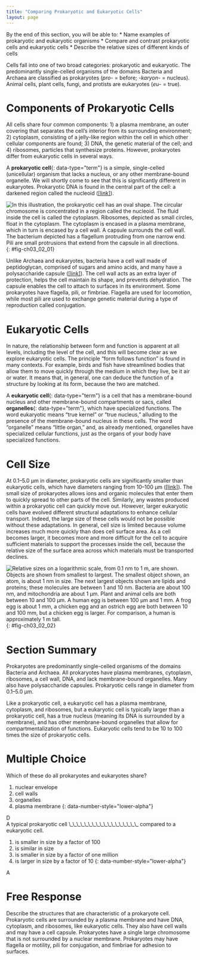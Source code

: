```yaml
---
title: "Comparing Prokaryotic and Eukaryotic Cells"
layout: page
---
```



<div data-type="abstract" markdown="1">
By the end of this section, you will be able to:
* Name examples of prokaryotic and eukaryotic organisms
* Compare and contrast prokaryotic cells and eukaryotic cells
* Describe the relative sizes of different kinds of cells

</div>

Cells fall into one of two broad categories: prokaryotic and eukaryotic. The predominantly single-celled organisms of the domains Bacteria and Archaea are classified as prokaryotes (*pro*- = before; -*karyon*- = nucleus). Animal cells, plant cells, fungi, and protists are eukaryotes (*eu*- = true).

# Components of Prokaryotic Cells

All cells share four common components: 1) a plasma membrane, an outer covering that separates the cell’s interior from its surrounding environment; 2) cytoplasm, consisting of a jelly-like region within the cell in which other cellular components are found; 3) DNA, the genetic material of the cell; and 4) ribosomes, particles that synthesize proteins. However, prokaryotes differ from eukaryotic cells in several ways.

A **prokaryotic cell**{: data-type="term"} is a simple, single-celled (unicellular) organism that lacks a nucleus, or any other membrane-bound organelle. We will shortly come to see that this is significantly different in eukaryotes. Prokaryotic DNA is found in the central part of the cell: a darkened region called the nucleoid ([\[link\]](#fig-ch03_02_01)).

 ![In this illustration, the prokaryotic cell has an oval shape. The circular chromosome is concentrated in a region called the nucleoid. The fluid inside the cell is called the cytoplasm. Ribosomes, depicted as small circles, float in the cytoplasm. The cytoplasm is encased in a plasma membrane, which in turn is encased by a cell wall. A capsule surrounds the cell wall. The bacterium depicted has a flagellum protruding from one narrow end. Pili are small protrusions that extend from the capsule in all directions.](../resources/Figure_03_02_01.jpg "This figure shows the generalized structure of a prokaryotic cell."){: #fig-ch03_02_01}

Unlike Archaea and eukaryotes, bacteria have a cell wall made of peptidoglycan, comprised of sugars and amino acids, and many have a polysaccharide capsule ([\[link\]](#fig-ch03_02_01)). The cell wall acts as an extra layer of protection, helps the cell maintain its shape, and prevents dehydration. The capsule enables the cell to attach to surfaces in its environment. Some prokaryotes have flagella, pili, or fimbriae. Flagella are used for locomotion, while most pili are used to exchange genetic material during a type of reproduction called conjugation.

# Eukaryotic Cells

In nature, the relationship between form and function is apparent at all levels, including the level of the cell, and this will become clear as we explore eukaryotic cells. The principle “form follows function” is found in many contexts. For example, birds and fish have streamlined bodies that allow them to move quickly through the medium in which they live, be it air or water. It means that, in general, one can deduce the function of a structure by looking at its form, because the two are matched.

A **eukaryotic cell**{: data-type="term"} is a cell that has a membrane-bound nucleus and other membrane-bound compartments or sacs, called **organelles**{: data-type="term"}, which have specialized functions. The word eukaryotic means “true kernel” or “true nucleus,” alluding to the presence of the membrane-bound nucleus in these cells. The word “organelle” means “little organ,” and, as already mentioned, organelles have specialized cellular functions, just as the organs of your body have specialized functions.

# Cell Size

At 0.1–5.0 µm in diameter, prokaryotic cells are significantly smaller than eukaryotic cells, which have diameters ranging from 10–100 µm ([\[link\]](#fig-ch03_02_02)). The small size of prokaryotes allows ions and organic molecules that enter them to quickly spread to other parts of the cell. Similarly, any wastes produced within a prokaryotic cell can quickly move out. However, larger eukaryotic cells have evolved different structural adaptations to enhance cellular transport. Indeed, the large size of these cells would not be possible without these adaptations. In general, cell size is limited because volume increases much more quickly than does cell surface area. As a cell becomes larger, it becomes more and more difficult for the cell to acquire sufficient materials to support the processes inside the cell, because the relative size of the surface area across which materials must be transported declines.

![Relative sizes on a logarithmic scale, from 0.1 nm to 1 m, are shown. Objects are shown from smallest to largest. The smallest object shown, an atom, is about 1 nm in size. The next largest objects shown are lipids and proteins; these molecules are between 1 and 10 nm. Bacteria are about 100 nm, and mitochondria are about 1 &#xB5;m. Plant and animal cells are both between 10 and 100 &#xB5;m. A human egg is between 100 &#xB5;m and 1 mm. A frog egg is about 1 mm, a chicken egg and an ostrich egg are both between 10 and 100 mm, but a chicken egg is larger. For comparison, a human is approximately 1 m tall.](../resources/Figure_03_02_02.jpg "This figure shows the relative sizes of different kinds of cells and cellular components. An adult human is shown for comparison."){: #fig-ch03_02_02}

# Section Summary

Prokaryotes are predominantly single-celled organisms of the domains Bacteria and Archaea. All prokaryotes have plasma membranes, cytoplasm, ribosomes, a cell wall, DNA, and lack membrane-bound organelles. Many also have polysaccharide capsules. Prokaryotic cells range in diameter from 0.1–5.0 µm.

Like a prokaryotic cell, a eukaryotic cell has a plasma membrane, cytoplasm, and ribosomes, but a eukaryotic cell is typically larger than a prokaryotic cell, has a true nucleus (meaning its DNA is surrounded by a membrane), and has other membrane-bound organelles that allow for compartmentalization of functions. Eukaryotic cells tend to be 10 to 100 times the size of prokaryotic cells.

# Multiple Choice

<div data-type="exercise">
<div data-type="problem" markdown="1">
Which of these do all prokaryotes and eukaryotes share?

1.  nuclear envelope
2.  cell walls
3.  organelles
4.  plasma membrane
{: data-number-style="lower-alpha"}

</div>
<div data-type="solution" markdown="1">
D

</div>
</div>

<div data-type="exercise">
<div data-type="problem" markdown="1">
A typical prokaryotic cell \_\_\_\_\_\_\_\_\_\_\_\_\_\_\_\_\_\_ compared to a eukaryotic cell.

1.  is smaller in size by a factor of 100
2.  is similar in size
3.  is smaller in size by a factor of one million
4.  is larger in size by a factor of 10
{: data-number-style="lower-alpha"}

</div>
<div data-type="solution" markdown="1">
A

</div>
</div>

# Free Response

<div data-type="exercise">
<div data-type="problem" markdown="1">
Describe the structures that are characteristic of a prokaryote cell.

</div>
<div data-type="solution" markdown="1">
Prokaryotic cells are surrounded by a plasma membrane and have DNA, cytoplasm, and ribosomes, like eukaryotic cells. They also have cell walls and may have a cell capsule. Prokaryotes have a single large chromosome that is not surrounded by a nuclear membrane. Prokaryotes may have flagella or motility, pili for conjugation, and fimbriae for adhesion to surfaces.

</div>
</div>

